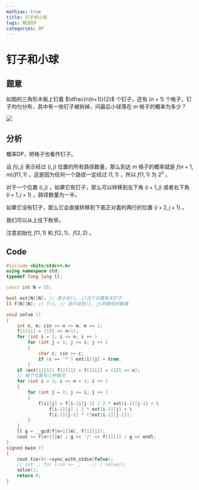 ```yaml
---
mathjax: true
title: 钉子和小球
tags: 期望DP
categories: DP
---
```


# 钉子和小球

## 题意

如图的三角形木板上钉着 $\dfrac{n(n+1)}{2}$ 个钉子，还有 $(n+1)$ 个格子，钉子均匀分布，其中有一些钉子被拆掉，问最后小球落在 $m$ 格子的概率为多少？

![](/images/dp/5750.png)

## 分析

概率DP，把格子也看作钉子。

设 $f(i, j)$ 表示经过 $(i, j)$ 位置的所有路径数量，那么到达 $m$ 格子的概率就是 $f(n+1, m) / f(1, 1)$ ，这是因为任何一个路径一定经过 $(1, 1)$ ，所以 $f(1, 1)$ 为 $2^n$ 。

对于一个位置 $(i, j)$ ，如果它有钉子，那么可以转移到左下角 $(i+1, j)$ 或者右下角 $(i+1, j+1)$ ，路径数量为一半。

如果它没有钉子，那么它会直接转移到下面正对着的两行的位置 $(i+2, j+1)$ 。

我们可以从上往下枚举。

注意初始化 $f(1, 1)$ 和 $f(2, 1) 、 f(2, 2)$ 。

## Code

```c++
#include <bits/stdc++.h>
using namespace std;
typedef long long ll;

const int N = 55;

bool ext[N][N]; // 表示在(i, j)这个位置有无钉子
ll f[N][N]; // f(i, j) 表示存在(i, j)的路径的数量

void solve ()
{
    int n, m; cin >> n >> m; m += 1;
    f[1][1] = (1ll << n+1);
    for (int i = 1; i <= n; i ++ )
        for (int j = 1; j <= i; j ++ )
        {
            char c; cin >> c;
            if (c == '*') ext[i][j] = true;
        }
    if (ext[1][1]) f[2][1] = f[2][2] = (1ll << n);
    // 每个位置有三种情况
    for (int i = 3; i <= n + 1; i ++ )
    {
        for (int j = 1; j <= i; j ++ )
        {
            f[i][j] = f[i-1][j-1] / 2 * ext[i-1][j-1] + \
                f[i-1][j] / 2 * ext[i-1][j] + \
                f[i-2][j-1] * (!ext[i-2][j-1]);
        }
    }
    ll g = __gcd(f[n+1][m], f[1][1]);
    cout << f[n+1][m] / g << '/' << f[1][1] / g << endl;
}
signed main ()
{
    cout.tie(0)->sync_with_stdio(false);
    // int _; for (cin >> _; _ --; ) solve();
    solve();
    return 0;
}
```
